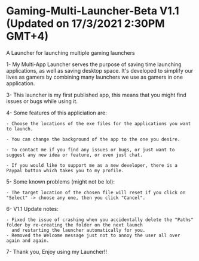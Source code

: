 # Gaming-Multi-Launcher-Beta V1.1 (Updated on 17/3/2021 2:30PM GMT+4)
A Launcher for launching multiple gaming launchers

1- My Multi-App Launcher serves the purpose of saving time launching applications, as well as saving desktop space. 
   It's developed to simplify our lives as gamers by combining many launchers we use as gamers in one application.

3- This launcher is my first published app, this means that you might find issues or bugs while using it.

4- Some features of this appliciation are:

	- Choose the locations of the exe files for the applications you want to launch.

	- You can change the background of the app to the one you desire.

	- To contact me if you find any issues or bugs, or just want to suggest any new idea or feature, or even just chat.

	- If you would like to support me as a new developer, there is a Paypal button which takes you to my profile.

5- Some known problems (might not be lol):
	
	- The target location of the chosen file will reset if you click on "Select" -> choose any one, then you click "Cancel".

6- V1.1 Update notes:

	- Fixed the issue of crashing when you accidentally delete the "Paths" folder by re-creating the folder on the next launch 
	  and restarting the launcher automatically for you.
	- Removed the Welcome message just not to annoy the user all over again and again.

7- Thank you, Enjoy using my Launcher!!

